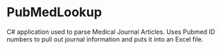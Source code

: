 # PubMedLookup
C# application used to parse Medical Journal Articles.
Uses Pubmed ID numbers to pull out journal information and puts it into an Excel file.
